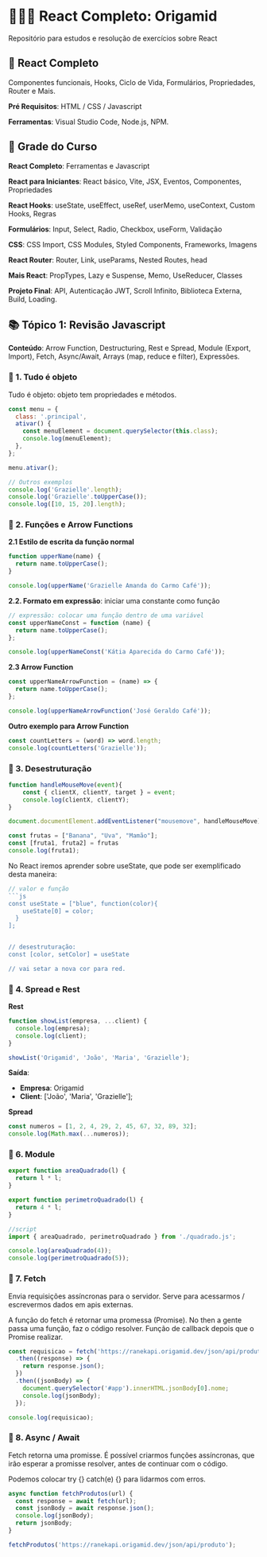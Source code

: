 # 👩🏻‍🏫 React Completo: Origamid 
Repositório para estudos e resolução de exercícios sobre React 

## 📌 React Completo
Componentes funcionais, Hooks, Ciclo de Vida, Formulários, Propriedades, Router e Mais. 

**Pré Requisitos**: HTML / CSS / Javascript

**Ferramentas**: Visual Studio Code, Node.js, NPM. 

## 📌 Grade do Curso 
**React Completo**: Ferramentas e Javascript

**React para Iniciantes**: React básico, Vite, JSX, Eventos, Componentes, Propriedades

**React Hooks**: useState, useEffect, useRef, userMemo, useContext, Custom Hooks, Regras

**Formulários**: Input, Select, Radio, Checkbox, useForm, Validação

**CSS**: CSS Import, CSS Modules, Styled Components, Frameworks, Imagens 

**React Router**: Router, Link, useParams, Nested Routes, head

**Mais React**: PropTypes, Lazy e Suspense, Memo, UseReducer, Classes

**Projeto Final**: API, Autenticação JWT, Scroll Infinito, Biblioteca Externa, Build, Loading. 

## 📚 Tópico 1: Revisão Javascript
**Conteúdo**: Arrow Function, Destructuring, Rest e Spread, Module (Export, Import), Fetch, Async/Await, Arrays (map, reduce e filter), Expressões.  

### 📌 1. Tudo é objeto 
Tudo é objeto: objeto tem propriedades e métodos.

```js
const menu = {
  class: '.principal',
  ativar() {
    const menuElement = document.querySelector(this.class);
    console.log(menuElement);
  },
};

menu.ativar();

// Outros exemplos
console.log('Grazielle'.length);
console.log('Grazielle'.toUpperCase());
console.log([10, 15, 20].length);
````

### 📌 2. Funções e Arrow Functions
**2.1 Estilo de escrita da função normal**
```js
function upperName(name) {
  return name.toUpperCase();
}

console.log(upperName('Grazielle Amanda do Carmo Café'));
```

**2.2. Formato em expressão**: iniciar uma constante como função
```js
// expressão: colocar uma função dentro de uma variável
const upperNameConst = function (name) {
  return name.toUpperCase();
};

console.log(upperNameConst('Kátia Aparecida do Carmo Café'));
```

**2.3 Arrow Function**
```js
const upperNameArrowFunction = (name) => {
  return name.toUpperCase();
};

console.log(upperNameArrowFunction('José Geraldo Café'));
```
**Outro exemplo para Arrow Function**
```js
const countLetters = (word) => word.length;
console.log(countLetters('Grazielle'));
```

### 📌 3. Desestruturação
```js
function handleMouseMove(event){ 
    const { clientX, clientY, target } = event; 
    console.log(clientX, clientY);
}

document.documentElement.addEventListener("mousemove", handleMouseMove); 
```

```js
const frutas = ["Banana", "Uva", "Mamão"]; 
const [fruta1, fruta2] = frutas
console.log(fruta1); 
```

No React iremos aprender sobre useState, que pode ser exemplificado desta maneira: 
```js
// valor e função
```js
const useState = ["blue", function(color){ 
    useState[0] = color; 
  }
];


// desestruturação: 
const [color, setColor] = useState 

// vai setar a nova cor para red. 
```

### 📌 4. Spread e Rest
**Rest**
```js
function showList(empresa, ...client) {
  console.log(empresa);
  console.log(client);
}

showList('Origamid', 'João', 'Maria', 'Grazielle');
```

**Saída**: 
- **Empresa**: Origamid
- **Client**: ['João', 'Maria', 'Grazielle'];

**Spread**
```js
const numeros = [1, 2, 4, 29, 2, 45, 67, 32, 89, 32]; 
console.log(Math.max(...numeros));
```

### 📌 6. Module
```js
export function areaQuadrado(l) {
  return l * l;
}

export function perimetroQuadrado(l) {
  return 4 * l;
}
```

```js
//script
import { areaQuadrado, perimetroQuadrado } from './quadrado.js';

console.log(areaQuadrado(4));
console.log(perimetroQuadrado(5));
```

### 📌 7. Fetch
Envia requisições assíncronas para o servidor. Serve para acessarmos / escrevermos dados em apis externas.

A função do fetch é retornar uma promessa (Promise). No then a gente passa uma função, faz o código resolver. Função de callback depois que o Promise realizar.

```js
const requisicao = fetch('https://ranekapi.origamid.dev/json/api/produto')
  .then((response) => {
    return response.json();
  })
  .then((jsonBody) => {
    document.querySelector('#app').innerHTML.jsonBody[0].nome;
    console.log(jsonBody);
  });

console.log(requisicao);
```


### 📌 8. Async / Await
Fetch retorna uma promisse. É possível criarmos funções assíncronas, que irão esperar a promisse resolver, antes de continuar com o código.

Podemos colocar try {} catch(e) {} para lidarmos com erros.

```js
async function fetchProdutos(url) {
  const response = await fetch(url);
  const jsonBody = await response.json();
  console.log(jsonBody);
  return jsonBody;
}

fetchProdutos('https://ranekapi.origamid.dev/json/api/produto');
```